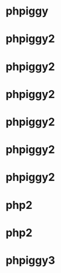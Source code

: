 # phpiggy
# phpiggy2
# phpiggy2
# phpiggy2
# phpiggy2
# phpiggy2
# phpiggy2
# php2
# php2
# phpiggy3
